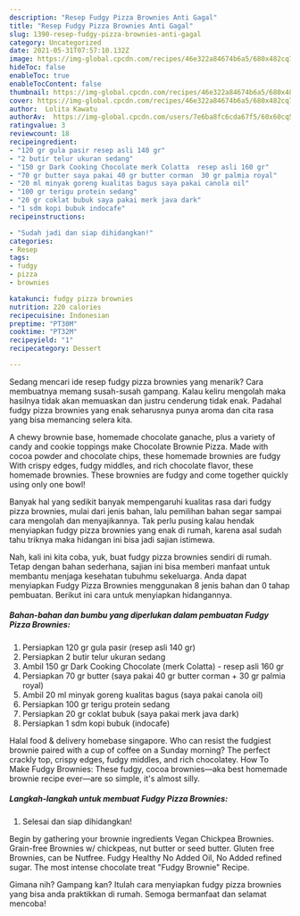```yaml
---
description: "Resep Fudgy Pizza Brownies Anti Gagal"
title: "Resep Fudgy Pizza Brownies Anti Gagal"
slug: 1390-resep-fudgy-pizza-brownies-anti-gagal
category: Uncategorized
date: 2021-05-31T07:57:10.132Z
image: https://img-global.cpcdn.com/recipes/46e322a84674b6a5/680x482cq70/fudgy-pizza-brownies-foto-resep-utama.jpg
hideToc: false
enableToc: true
enableTocContent: false
thumbnail: https://img-global.cpcdn.com/recipes/46e322a84674b6a5/680x482cq70/fudgy-pizza-brownies-foto-resep-utama.jpg
cover: https://img-global.cpcdn.com/recipes/46e322a84674b6a5/680x482cq70/fudgy-pizza-brownies-foto-resep-utama.jpg
author:  Lolita Kawatu
authorAv:  https://img-global.cpcdn.com/users/7e6ba8fc6cda67f5/60x60cq50/avatar.jpg
ratingvalue: 3
reviewcount: 18
recipeingredient:
- "120 gr gula pasir resep asli 140 gr"
- "2 butir telur ukuran sedang"
- "150 gr Dark Cooking Chocolate merk Colatta  resep asli 160 gr"
- "70 gr butter saya pakai 40 gr butter corman  30 gr palmia royal"
- "20 ml minyak goreng kualitas bagus saya pakai canola oil"
- "100 gr terigu protein sedang"
- "20 gr coklat bubuk saya pakai merk java dark"
- "1 sdm kopi bubuk indocafe"
recipeinstructions:

- "Sudah jadi dan siap dihidangkan!"
categories:
- Resep
tags:
- fudgy
- pizza
- brownies

katakunci: fudgy pizza brownies 
nutrition: 220 calories
recipecuisine: Indonesian
preptime: "PT30M"
cooktime: "PT32M"
recipeyield: "1"
recipecategory: Dessert

---
```



Sedang mencari ide resep fudgy pizza brownies yang menarik? Cara membuatnya memang susah-susah gampang. Kalau keliru mengolah maka hasilnya tidak akan memuaskan dan justru cenderung tidak enak. Padahal fudgy pizza brownies yang enak seharusnya punya aroma dan cita rasa yang bisa memancing selera kita.


A chewy brownie base, homemade chocolate ganache, plus a variety of candy and cookie toppings make Chocolate Brownie Pizza. Made with cocoa powder and chocolate chips, these homemade brownies are fudgy With crispy edges, fudgy middles, and rich chocolate flavor, these homemade brownies. These brownies are fudgy and come together quickly using only one bowl!

Banyak hal yang sedikit banyak mempengaruhi kualitas rasa dari fudgy pizza brownies, mulai dari jenis bahan, lalu pemilihan bahan segar sampai cara mengolah dan menyajikannya. Tak perlu pusing kalau hendak menyiapkan fudgy pizza brownies yang enak di rumah, karena asal sudah tahu triknya maka hidangan ini bisa jadi sajian istimewa.


Nah, kali ini kita coba, yuk, buat fudgy pizza brownies sendiri di rumah. Tetap dengan bahan sederhana, sajian ini bisa memberi manfaat untuk membantu menjaga kesehatan tubuhmu sekeluarga. Anda dapat menyiapkan Fudgy Pizza Brownies menggunakan 8 jenis bahan dan 0 tahap pembuatan. Berikut ini cara untuk menyiapkan hidangannya.

<!--inarticleads1-->

##### Bahan-bahan dan bumbu yang diperlukan dalam pembuatan Fudgy Pizza Brownies:

1. Persiapkan 120 gr gula pasir (resep asli 140 gr)
1. Persiapkan 2 butir telur ukuran sedang
1. Ambil 150 gr Dark Cooking Chocolate (merk Colatta) - resep asli 160 gr
1. Persiapkan 70 gr butter (saya pakai 40 gr butter corman + 30 gr palmia royal)
1. Ambil 20 ml minyak goreng kualitas bagus (saya pakai canola oil)
1. Persiapkan 100 gr terigu protein sedang
1. Persiapkan 20 gr coklat bubuk (saya pakai merk java dark)
1. Persiapkan 1 sdm kopi bubuk (indocafe)


Halal food &amp; delivery homebase singapore. Who can resist the fudgiest brownie paired with a cup of coffee on a Sunday morning? The perfect crackly top, crispy edges, fudgy middles, and rich chocolatey. How To Make Fudgy Brownies: These fudgy, cocoa brownies—aka best homemade brownie recipe ever—are so simple, it&#39;s almost silly. 

<!--inarticleads2-->

##### Langkah-langkah untuk membuat Fudgy Pizza Brownies:


1. Selesai dan siap dihidangkan!

Begin by gathering your brownie ingredients Vegan Chickpea Brownies. Grain-free Brownies w/ chickpeas, nut butter or seed butter. Gluten free Brownies, can be Nutfree. Fudgy Healthy No Added Oil, No Added refined sugar. The most intense chocolate treat &#34;Fudgy Brownie&#34; Recipe. 

Gimana nih? Gampang kan? Itulah cara menyiapkan fudgy pizza brownies yang bisa anda praktikkan di rumah. Semoga bermanfaat dan selamat mencoba!
